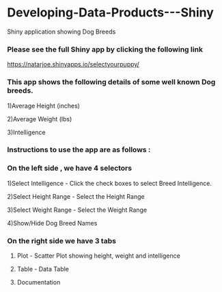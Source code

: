 
# Developing-Data-Products---Shiny
Shiny application showing Dog Breeds

### Please see the full Shiny  app by clicking the following link

https://natarjoe.shinyapps.io/selectyourpuppy/


### This app shows the following details of some well known Dog breeds.

1)Average Height (inches) 

2)Average Weight (lbs) 

3)Intelligence 

### Instructions to use the app are as follows :

### On the left side , we have 4 selectors 

1)Select Intelligence - Click the check boxes to select Breed Intelligence. 

2)Select Height Range - Select the Height Range 

3)Select Weight Range - Select the Weight Range 

4)Show/Hide Dog Breed Names 

### On the right side we have 3 tabs 

1) Plot - Scatter Plot showing height, weight and intelligence 

2) Table - Data Table

3) Documentation 


